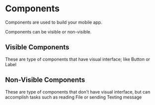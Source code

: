 # Components

Components are used to build your mobile app.

Components can be visible or non-visible.

## Visible Components

These are type of components that have visual interface; like Button or Label

## Non-Visible Components

These are type of components that don't have visual interface, but can accomplish tasks such as reading File or sending Texting message

